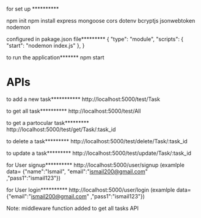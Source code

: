 for set up **********

npm init
npm install express mongoose cors dotenv bcryptjs jsonwebtoken nodemon

configured in pakage.json file*********
{
"type": "module",
"scripts": {
    "start": "nodemon index.js"
  },
}

to run the application*******
npm start

APIs
=======
to add a new task***********
http://localhost:5000/test/Task

to get all task**********
http://localhost:5000/test/All

to get a partocular task*********
http://localhost:5000/test/get/Task/:task_id

to delete a  task*********
http://localhost:5000/test/delete/Task/:task_id

to update a  task*********
http://localhost:5000/test/update/Task/:task_id

for User signup**********
http://localhost:5000/user/signup (examlple data= {"name":"Ismail", "email":"ismail200@gmail.com" ,"pass1":"ismail123"})

for User login**********
http://localhost:5000/user/login (examlple data= {"email":"ismail200@gmail.com" ,"pass1":"ismail123"})

Note: middleware function added to get all tasks API